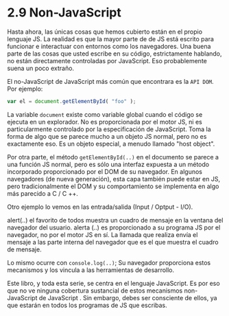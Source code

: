 # 2.9 Non-JavaScript

Hasta ahora, las únicas cosas que hemos cubierto están en el propio lenguaje JS. La realidad es que la mayor parte de
 de JS está escrito para funcionar e interactuar con entornos como los navegadores. Una buena parte de las cosas que usted escribe en su código, estrictamente hablando, no están directamente controladas por JavaScript. Eso probablemente suena un poco extraño.

El no-JavaScript de JavaScript más común que encontrara es la `API DOM`. Por ejemplo:

```js
var el = document.getElementById( "foo" );
```

La variable `document` existe como variable global cuando el código se ejecuta en un explorador. No es proporcionada por el motor JS, ni es particularmente controlado por la especificación de JavaScript. Toma la forma de algo que se parece mucho a un objeto JS normal, pero no es exactamente eso. Es un objeto especial, a menudo llamado "host object".

Por otra parte, el método `getElementById(..)` en el documento se parece a una función JS normal, pero es sólo una interfaz expuesta a un método incorporado proporcionado por el DOM de su navegador. En algunos navegadores \(de nueva generación\), esta capa también puede estar en JS, pero tradicionalmente el DOM y su comportamiento se implementa en algo más parecido a C / C ++.

Otro ejemplo lo vemos en las entrada/salida \(Input / Optput - I/O\).

alert(..) el favorito de todos muestra un cuadro de mensaje en la ventana del navegador del usuario. alerta (..) es proporcionado a su programa JS por el navegador, no por el motor JS en sí. La llamada que realiza envía el mensaje a las parte interna del navegador que es el que muestra el cuadro de mensaje.

Lo mismo ocurre con `console.log(..)`; Su navegador proporciona estos mecanismos y los vincula a las herramientas de desarrollo.

Este libro, y toda esta serie, se centra en el lenguaje JavaScript. Es por eso que no ve ninguna cobertura sustancial de estos mecanismos non-JavaScript de JavaScript . Sin embargo, debes ser consciente de ellos, ya que estarán en todos los programas de JS que escribas.
